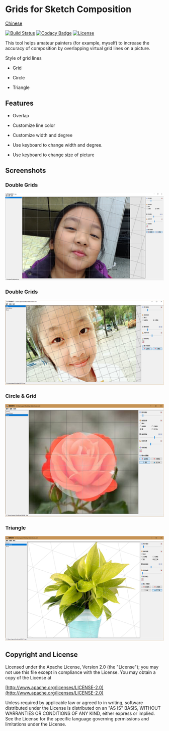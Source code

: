 # Grids for Sketch Composition

[Chinese](readme.md)

[![Build Status](https://travis-ci.org/gazer2kanlin/uia.sketch4j.svg?branch=master)](https://travis-ci.org/gazer2kanlin/uia.sketch4j)
[![Codacy Badge](https://api.codacy.com/project/badge/Grade/21668a9285304eb9b4ceaa829ddd2cd9)](https://www.codacy.com/app/gazer2kanlin/uia-sketch4j?utm_source=github.com&amp;utm_medium=referral&amp;utm_content=gazer2kanlin/uia.sketch&amp;utm_campaign=Badge_Grade)
[![License](https://img.shields.io/github/license/gazer2kanlin/uia.message4j.svg)](LICENSE)

This tool helps amateur painters (for example, myself) to increase the accuracy of composition by overlapping virtual grid lines on a picture.

Style of grid lines

* Grid

* Circle

* Triangle

## Features

* Overlap

* Customize line color

* Customize width and degree

* Use keyboard to change width and degree.

* Use keyboard to change size of picture

## Screenshots

### Double Grids
![Sample1](sample1.png)

### Double Grids
![Sample2](sample2.png)

### Circle & Grid
![Sample3](sample3.png)

### Triangle
![Sample4](sample4.png)

## Copyright and License

Licensed under the Apache License, Version 2.0 (the "License");
you may not use this file except in compliance with the License.
You may obtain a copy of the License at

[http://www.apache.org/licenses/LICENSE-2.0](http://www.apache.org/licenses/LICENSE-2.0)

Unless required by applicable law or agreed to in writing, software
distributed under the License is distributed on an "AS IS" BASIS,
WITHOUT WARRANTIES OR CONDITIONS OF ANY KIND, either express or implied.
See the License for the specific language governing permissions and
limitations under the License.
